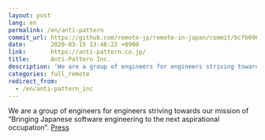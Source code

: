 ```yaml
---
layout: post
lang: en
permalink: /en/anti-pattern
commit_url: https://github.com/remote-jp/remote-in-japan/commit/bcfb0960b832a08b6ddc516153480cb257adbbcd
date:       2020-03-15 13:46:22 +0900
link:       https://anti-pattern.co.jp/
title:      Anti-Pattern Inc.
description: 'We are a group of engineers for engineers striving towards our mission of “Bringing Japanese software engineering to the next aspirational occupation”. Press'
categories: full_remote
redirect_from:
  - /en/anti-pattern_inc
---
```


<p>We are a group of engineers for engineers striving towards our mission of “Bringing Japanese software engineering to the next aspirational occupation”. <a href="https://prtimes.jp/main/html/rd/p/000000002.000054643.html">Press</a></p>
